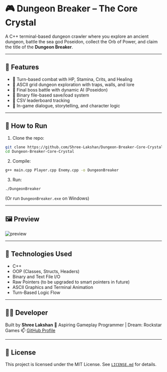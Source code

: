 # 🎮 Dungeon Breaker – The Core Crystal

A C++ terminal-based dungeon crawler where you explore an ancient dungeon, battle the sea god Poseidon, collect the Orb of Power, and claim the title of the **Dungeon Breaker**.

---

## 🚀 Features

- 🔹 Turn-based combat with HP, Stamina, Crits, and Healing
- 🔹 ASCII grid dungeon exploration with traps, walls, and lore
- 🔹 Final boss battle with dynamic AI (Poseidon)
- 🔹 Binary file-based save/load system
- 🔹 CSV leaderboard tracking
- 🔹 In-game dialogue, storytelling, and character logic

---

## 💾 How to Run

1. Clone the repo:
```bash
git clone https://github.com/Shree-Lakshan/Dungeon-Breaker-Core-Crystal.git
cd Dungeon-Breaker-Core-Crystal
```

2. Compile:
```bash
g++ main.cpp Player.cpp Enemy.cpp -o DungeonBreaker
```

3. Run:
```bash
./DungeonBreaker
```
(Or run `DungeonBreaker.exe` on Windows)

---

## 🖼️ Preview

![preview](screenshots/preview.png)

---

## 🧠 Technologies Used

- C++
- OOP (Classes, Structs, Headers)
- Binary and Text File I/O
- Raw Pointers (to be upgraded to smart pointers in future)
- ASCII Graphics and Terminal Animation
- Turn-Based Logic Flow

---

## 👨‍💻 Developer

Built by **Shree Lakshan**
🎯 Aspiring Gameplay Programmer | Dream: Rockstar Games
📫 [GitHub Profile](https://github.com/Shree-Lakshan)

---

## 📜 License

This project is licensed under the MIT License.
See [`LICENSE.md`](LICENSE.md) for details.

